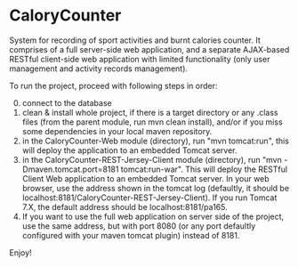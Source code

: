 CaloryCounter
=============

System for recording of sport activities and burnt calories counter. It comprises of a full server-side web application, and a separate AJAX-based RESTful client-side web application with limited functionality (only user management and activity records management).

To run the project, proceed with following steps in order:

0. connect to the database
1. clean & install whole project, if there is a target directory or any .class files (from the parent module, run mvn clean install), and/or if you miss some dependencies in your local maven repository.
2. in the CaloryCounter-Web module (directory), run "mvn tomcat:run", this will deploy the application to an embedded Tomcat server. 
3. in the CaloryCounter-REST-Jersey-Client module (directory), run "mvn -Dmaven.tomcat.port=8181 tomcat:run-war". This will deploy the RESTful Client Web application to an embedded Tomcat server. In your web browser, use the address shown in the tomcat log (defaultly, it should be localhost:8181/CaloryCounter-REST-Jersey-Client). If you run Tomcat 7.X, the default address should be localhost:8181/pa165.
4. If you want to use the full web application on server side of the project, use the same address, but with port 8080 (or any port defaultly configured with your maven tomcat plugin) instead of 8181.

Enjoy!

